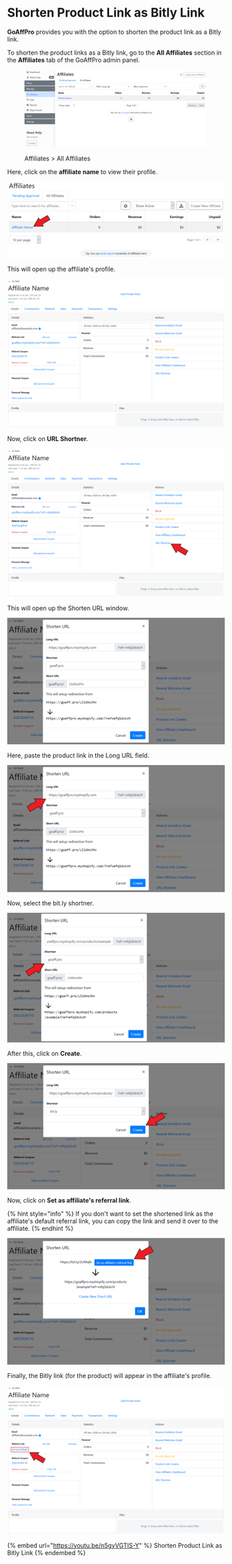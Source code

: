 # Shorten Product Link as Bitly Link

**GoAffPro** provides you with the option to shorten the product link as a Bitly link.&#x20;

To shorten the product links as a Bitly link, go to the **All Affiliates** section in the **Affiliates** tab of the GoAffPro admin panel.

<figure><img src="../../../.gitbook/assets/image (34).png" alt=""><figcaption><p>Affiliates > All Affiliates</p></figcaption></figure>

Here, click on the **affiliate name** to view their profile.

![Click on affiliate's name](<../../../.gitbook/assets/Screenshot 2020-12-29 191806.png>)

This will open up the affiliate's profile.

![Affiliate Profile](<../../../.gitbook/assets/image (971).png>)

Now, click on **URL Shortner**.

![Click on URL Shortner](<../../../.gitbook/assets/Screenshot 2020-12-29 192126.png>)

This will open up the Shorten URL window.

![Shorten URL](<../../../.gitbook/assets/image (1040).png>)

Here, paste the product link in the Long URL field.

![Paste product link in Long URL field](<../../../.gitbook/assets/Screenshot 2020-12-29 192329.png>)

Now, select the bit.ly shortner.

![Select bit.ly shortner](<../../../.gitbook/assets/Screenshot 2020-12-29 192610.png>)

After this, click on **Create**.

![Click on Create ](<../../../.gitbook/assets/Screenshot 2020-12-29 192727.png>)

Now, click on **Set as affiliate's referral link**.

{% hint style="info" %}
If you don't want to set the shortened link as the affiliate's default referral link, you can copy the link and send it over to the affiliate.&#x20;
{% endhint %}

![Click on Set as affiliate's referral link](<../../../.gitbook/assets/Screenshot 2020-12-29 192941.png>)

Finally, the Bitly link (for the product) will appear in the affiliate's profile.

![](<../../../.gitbook/assets/Screenshot 2020-12-29 193122.png>)

{% embed url="https://youtu.be/n5gyVGTIS-Y" %}
Shorten Product Link as Bitly Link
{% endembed %}
